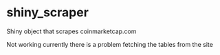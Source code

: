 # shiny_scraper
Shiny object that scrapes coinmarketcap.com

Not working currently
there is a problem fetching the tables from the site
